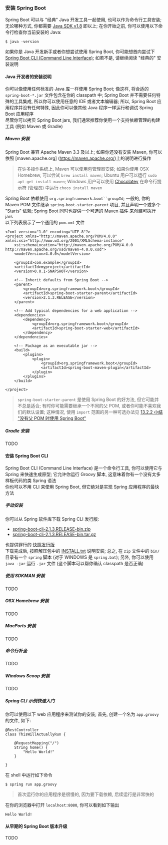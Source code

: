 ### 安装 Spring Boot
Spring Boot 可以与 "经典" Java 开发工具一起使用, 也可以作为命令行工具安装; 无论哪种方式, 你都需要 [Java SDK v1.8](https://www.java.com/) 即以上; 在你开始之前, 你可以使用以下命令行检查你当前安装的 Java:
```
$ java -version
```
如果你是 Java 开发新手或者你想尝试使用 Spring Boot, 你可能想首向尝试下 [Spring Boot CLI (Command Line Interface)](https://docs.spring.io/spring-boot/docs/2.1.3.RELEASE/reference/htmlsingle/#getting-started-installing-the-cli); 如若不是, 请继续阅读 "经典的" 安装说明

#### Java 开发者的安装说明
你可以像使用任何标准的 Java 库一样使用 Spring Boot; 像这样, 将合适的
`spring-boot-*.jar` 文件包含在你的 classpath 中; Spring Boot 并不需要任何特殊的工具集成, 所以你可以使用任意的 IDE 或者文本编辑器; 所以, Spring Boot 应用程序并没有任何特殊, 因此你可以像其他 Java 程序一样运行和调试 Spring Boot 应用程序  
尽管你可以拷贝 Spring Boot jars, 我们通常推荐你使用一个支持依赖管理的构建工具 (例如 Maven 或 Gradle)

##### Maven 安装
Spring Boot 兼容 Apache Maven 3.3 及以上; 如果你还没有安装 Maven, 你可以依照 [maven.apache.org] (https://maven.apache.org/)上的说明进行操作  
>在许多操作系统上, Maven 可以使用包管理器安装; 如果你使用 OSX Homebrew, 可以尝试 `brew install maven`; Ubuntu 用户可以运行 `sudo apt-get install maven`; Windows 用户可以使用 [Chocolatey](https://chocolatey.org/) 在命令行提示符 (管理员) 中运行 `choco install maven`

Spring Boot 依赖使用 `org.springframework.boot``groupId`; 一般的, 你的 Maven POM 文件继承 `spring-boot-starter-parent` 项目, 并且声明一个或多个 "[Starts](https://docs.spring.io/spring-boot/docs/2.1.3.RELEASE/reference/htmlsingle/#using-boot-starter)" 依赖; Spring Boot 同时也提供一个可选的 [Maven 插件](https://docs.spring.io/spring-boot/docs/2.1.3.RELEASE/reference/htmlsingle/#build-tool-plugins-maven-plugin) 来创建可执行 jars  
以下列表展示了一个通用的 `pom.xml` 文件
```
<?xml version="1.0" encoding="UTF-8"?>
<project xmlns="http://maven.apache.org/POM/4.0.0" xmlns:xsi="http://www.w3.org/2001/XMLSchema-instance"
	xsi:schemaLocation="http://maven.apache.org/POM/4.0.0 http://maven.apache.org/xsd/maven-4.0.0.xsd">
	<modelVersion>4.0.0</modelVersion>

	<groupId>com.example</groupId>
	<artifactId>myproject</artifactId>
	<version>0.0.1-SNAPSHOT</version>

	<!-- Inherit defaults from Spring Boot -->
	<parent>
		<groupId>org.springframework.boot</groupId>
		<artifactId>spring-boot-starter-parent</artifactId>
		<version>2.1.3.RELEASE</version>
	</parent>

	<!-- Add typical dependencies for a web application -->
	<dependencies>
		<dependency>
			<groupId>org.springframework.boot</groupId>
			<artifactId>spring-boot-starter-web</artifactId>
		</dependency>
	</dependencies>

	<!-- Package as an executable jar -->
	<build>
		<plugins>
			<plugin>
				<groupId>org.springframework.boot</groupId>
				<artifactId>spring-boot-maven-plugin</artifactId>
			</plugin>
		</plugins>
	</build>

</project>
```
>`spring-boot-starter-parent` 是使用 Spring Boot 的好方法, 但它可能并不总是适合; 有时你可能需要继承一个不同的父 POM, 或者你可能不喜欢我们的默认设置; 这种情况, 使用 `import` 范围的另一种可选办法见 [13.2.2 小结 "没有父 POM 时使用 Spring Boot"](https://docs.spring.io/spring-boot/docs/2.1.3.RELEASE/reference/htmlsingle/#using-boot-maven-without-a-parent)

##### Gradle 安装
TODO

#### 安装 Spring Boot CLI
Spring Boot CLI (Command Line Interface) 是一个命令行工具, 你可以使用它与 Spring 来快速生成原型; 它允许你运行 Groovy 脚本, 这意味着你有一个没有太多样板代码的类 Spring 语法  
你也可以不用 CLI 来使用 Spring Boot, 但它绝对是实现 Spring 应用程序的最快方法

##### 手动安装
你可以从 Spring 软件库下载 Spring CLI 发行版:
- [spring-boot-cli-2.1.3.RELEASE-bin.zip](https://repo.spring.io/release/org/springframework/boot/spring-boot-cli/2.1.3.RELEASE/spring-boot-cli-2.1.3.RELEASE-bin.zip)
- [spring-boot-cli-2.1.3.RELEASE-bin.tar.gz](https://repo.spring.io/release/org/springframework/boot/spring-boot-cli/2.1.3.RELEASE/spring-boot-cli-2.1.3.RELEASE-bin.tar.gz)

也提供罪行的 [快照发行版](https://repo.spring.io/snapshot/org/springframework/boot/spring-boot-cli/)  
下载完成后, 按照解压包中的 [INSTALL.txt](https://raw.github.com/spring-projects/spring-boot/v2.1.3.RELEASE/spring-boot-project/spring-boot-cli/src/main/content/INSTALL.txt) 说明安装; 总之, 在 `zip` 文件中的 `bin/` 目录有一个 `spring` 脚本 (对于 WINDOWS 是 `spring.bat`); 另外, 你可以使用 `java -jar` 运行 `.jar` 文件 (这个脚本可以帮你确认 classpath 是否正确)

##### 使用 SDKMAN 安装
TODO

##### OSX Homebrew 安装
TODO

##### MacPorts 安装
TODO

##### 命令行补全
TODO

##### Windows Scoop 安装
TODO

##### Spring CLI 示例快速入门
你可以使用以下 web 应用程序来测试你的安装; 首先, 创建一个名为 `app.groovy` 的文件, 如下:
```
@RestController
class ThisWillActuallyRun {

	@RequestMapping("/")
	String home() {
		"Hello World!"
	}

}
```
在 shell 中运行如下命令
```
$ spring run app.groovy
```
>首次运行你的应用程序是很慢的, 因为要下载依赖, 后续运行是非常快的

在你的浏览器中打开 `localhost:8080`, 你可以看到如下输出
```
Hello World!
```

#### 从早期的 Spring Boot 版本升级
TODO
